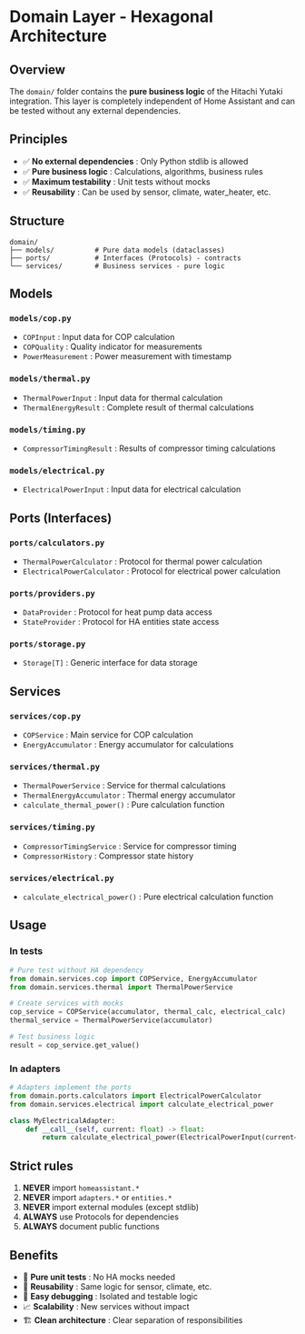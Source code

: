 # Domain Layer - Hexagonal Architecture

## Overview

The `domain/` folder contains the **pure business logic** of the Hitachi Yutaki integration. This layer is completely independent of Home Assistant and can be tested without any external dependencies.

## Principles

- ✅ **No external dependencies** : Only Python stdlib is allowed
- ✅ **Pure business logic** : Calculations, algorithms, business rules
- ✅ **Maximum testability** : Unit tests without mocks
- ✅ **Reusability** : Can be used by sensor, climate, water_heater, etc.

## Structure

```
domain/
├── models/          # Pure data models (dataclasses)
├── ports/           # Interfaces (Protocols) - contracts
└── services/        # Business services - pure logic
```

## Models

### `models/cop.py`
- `COPInput` : Input data for COP calculation
- `COPQuality` : Quality indicator for measurements
- `PowerMeasurement` : Power measurement with timestamp

### `models/thermal.py`
- `ThermalPowerInput` : Input data for thermal calculation
- `ThermalEnergyResult` : Complete result of thermal calculations

### `models/timing.py`
- `CompressorTimingResult` : Results of compressor timing calculations

### `models/electrical.py`
- `ElectricalPowerInput` : Input data for electrical calculation

## Ports (Interfaces)

### `ports/calculators.py`
- `ThermalPowerCalculator` : Protocol for thermal power calculation
- `ElectricalPowerCalculator` : Protocol for electrical power calculation

### `ports/providers.py`
- `DataProvider` : Protocol for heat pump data access
- `StateProvider` : Protocol for HA entities state access

### `ports/storage.py`
- `Storage[T]` : Generic interface for data storage

## Services

### `services/cop.py`
- `COPService` : Main service for COP calculation
- `EnergyAccumulator` : Energy accumulator for calculations

### `services/thermal.py`
- `ThermalPowerService` : Service for thermal calculations
- `ThermalEnergyAccumulator` : Thermal energy accumulator
- `calculate_thermal_power()` : Pure calculation function

### `services/timing.py`
- `CompressorTimingService` : Service for compressor timing
- `CompressorHistory` : Compressor state history

### `services/electrical.py`
- `calculate_electrical_power()` : Pure electrical calculation function

## Usage

### In tests
```python
# Pure test without HA dependency
from domain.services.cop import COPService, EnergyAccumulator
from domain.services.thermal import ThermalPowerService

# Create services with mocks
cop_service = COPService(accumulator, thermal_calc, electrical_calc)
thermal_service = ThermalPowerService(accumulator)

# Test business logic
result = cop_service.get_value()
```

### In adapters
```python
# Adapters implement the ports
from domain.ports.calculators import ElectricalPowerCalculator
from domain.services.electrical import calculate_electrical_power

class MyElectricalAdapter:
    def __call__(self, current: float) -> float:
        return calculate_electrical_power(ElectricalPowerInput(current=current))
```

## Strict rules

1. **NEVER** import `homeassistant.*`
2. **NEVER** import `adapters.*` or `entities.*`
3. **NEVER** import external modules (except stdlib)
4. **ALWAYS** use Protocols for dependencies
5. **ALWAYS** document public functions

## Benefits

- 🧪 **Pure unit tests** : No HA mocks needed
- 🔄 **Reusability** : Same logic for sensor, climate, etc.
- 🐛 **Easy debugging** : Isolated and testable logic
- 📈 **Scalability** : New services without impact
- 🏗️ **Clean architecture** : Clear separation of responsibilities
